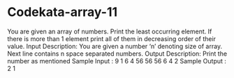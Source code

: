 # Codekata-array-11
  You are given an array of numbers. Print the least occurring element. If there is more than 1 element print all of them in decreasing order of their value.  Input Description: You are given a number ‘n’ denoting size of array. Next line contains n space separated numbers.  Output Description: Print the number as mentioned  Sample Input : 9 1 6 4 56 56 56 6 4 2  Sample Output : 2 1
